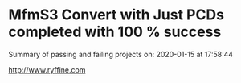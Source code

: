 # MfmS3 Convert with Just PCDs completed with 100 % success

Summary of passing and failing projects on: 2020-01-15 at 17:58:44

http://www.ryffine.com
